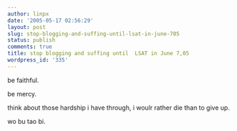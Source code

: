 ```yaml
---
author: linpx
date: '2005-05-17 02:56:29'
layout: post
slug: stop-blogging-and-suffing-until-lsat-in-june-705
status: publish
comments: true
title: stop blogging and suffing until  LSAT in June 7,05
wordpress_id: '335'
---
```


be faithful.

be mercy.

think about those hardship i have through, i woulr rather die than to give up.

wo bu tao bi.

